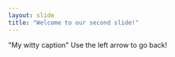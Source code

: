 ```yaml
---
layout: slide
title: "Welcome to our second slide!"
---
```

"My witty caption"
Use the left arrow to go back!
